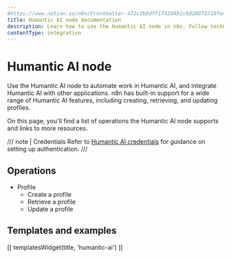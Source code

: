 ```yaml
---
#https://www.notion.so/n8n/Frontmatter-432c2b8dff1f43d4b1c8d20075510fe4
title: Humantic AI node documentation
description: Learn how to use the Humantic AI node in n8n. Follow technical documentation to integrate Humantic AI node into your workflows.
contentType: integration
---
```


# Humantic AI node

Use the Humantic AI node to automate work in Humantic AI, and integrate Humantic AI with other applications. n8n has built-in support for a wide range of Humantic AI features, including creating, retrieving, and updating profiles. 

On this page, you'll find a list of operations the Humantic AI node supports and links to more resources.

/// note | Credentials
Refer to [Humantic AI credentials](/integrations/builtin/credentials/humanticai/) for guidance on setting up authentication. 
///

## Operations

* Profile
    * Create a profile
    * Retrieve a profile
    * Update a profile

## Templates and examples

<!-- see https://www.notion.so/n8n/Pull-in-templates-for-the-integrations-pages-37c716837b804d30a33b47475f6e3780 -->
[[ templatesWidget(title, 'humantic-ai') ]]

